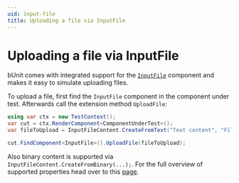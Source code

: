 ```yaml
---
uid: input-file
title: Uploading a file via InputFile
---
```


# Uploading a file via InputFile

bUnit comes with integrated support for the [`InputFile`](https://docs.microsoft.com/en-us/aspnet/core/blazor/file-uploads?view=aspnetcore-6.0&pivots=server) component and makes it easy to simulate uploading files.

To upload a file, first find the `InputFile` component in the component under test. Afterwards call the extension method `UploadFile`:
```csharp
using var ctx = new TestContext();
var cut = ctx.RenderComponent<ComponentUnderTest>();
var fileToUpload = InputFileContent.CreateFromText("Text content", "Filename.txt");

cut.FindComponent<InputFile>().UploadFile(fileToUpload);
```

Also binary content is supported via `InputFileContent.CreateFromBinary(...);`. For the full overview of supported properties head over to this [page](xref:Bunit.InputFileContent).